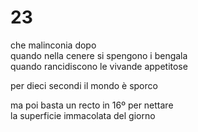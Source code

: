 # 23

che malinconia dopo  
quando nella cenere si spengono i bengala  
quando rancidiscono le vivande appetitose

per dieci secondi il mondo è sporco

ma poi basta un recto in 16º per nettare  
la superficie immacolata del giorno
